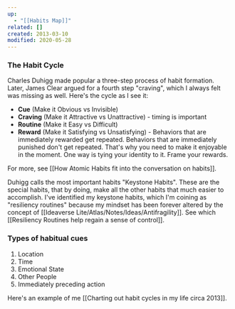 ```yaml
---
up:
  - "[[Habits Map]]"
related: []
created: 2013-03-10
modified: 2020-05-28
---
```


### The Habit Cycle
Charles Duhigg made popular a three-step process of habit formation. Later, James Clear argued for a fourth step "craving", which I always felt was missing as well. Here's the cycle as I see it:

- **Cue** (Make it Obvious vs Invisible)
- **Craving** (Make it Attractive vs Unattractive) - timing is important
- **Routine** (Make it Easy vs Difficult)
- **Reward** (Make it Satisfying vs Unsatisfying) - Behaviors that are immediately rewarded get repeated. Behaviors that are immediately punished don't get repeated. That's why you need to make it enjoyable in the moment. One way is tying your identity to it. Frame your rewards.

For more, see [[How Atomic Habits fit into the conversation on habits]].

Duhigg calls the most important habits "Keystone Habits". These are the special habits, that by doing, make all the other habits that much easier to accomplish. I've identified my keystone habits, which I'm coining as "resiliency routines" because my mindset has been forever altered by the concept of [[Ideaverse Lite/Atlas/Notes/Ideas/Antifragility]]. See which [[Resiliency Routines help regain a sense of control]].

### Types of habitual cues
1. Location
2. Time
3. Emotional State
4. Other People
5. Immediately preceding action

Here's an example of me [[Charting out habit cycles in my life circa 2013]].